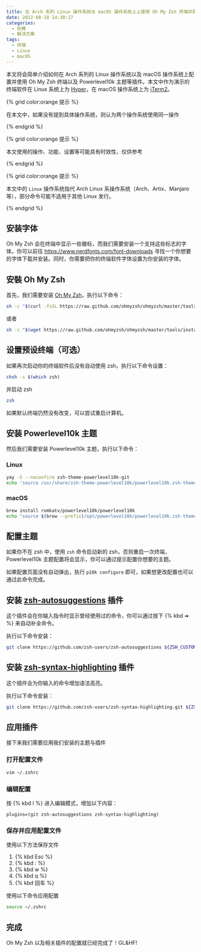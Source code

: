 ```yaml
---
title: 在 Arch 系列 Linux 操作系统与 macOS 操作系统上上使用 Oh My Zsh 终端并配置 Powerlevel10k 主题等插件
date: 2022-08-18 14:30:27
categories:
  - 折腾
  - 解决方案
tags:
  - 终端
  - Linux
  - macOS
---
```


本文将会简单介绍如何在 Arch 系列的 Linux 操作系统以及 macOS 操作系统上配置并使用 Oh My Zsh 终端以及 Powerlevel10k 主题等插件。本文中作为演示的终端软件在 Linux 系统上为 [Hyper](https://github.com/vercel/hyper)，在 macOS 操作系统上为 [iTerm2](https://iterm2.com/)。

<!-- more -->

{% grid color:orange 提示 %}

在本文中，如果没有提到具体操作系统，则认为两个操作系统使用同一操作

{% endgrid %}

{% grid color:orange 提示 %}

本文使用的操作、功能、设置等可能具有时效性，仅供参考

{% endgrid %}

{% grid color:orange 提示 %}

本文中的 `Linux` 操作系统指代 Arch Linux 系操作系统（Arch、Artix、Manjaro 等），部分命令可能不适用于其他 Linux 发行。

{% endgrid %}

## 安装字体

Oh My Zsh 会在终端中显示一些徽标，而我们需要安装一个支持这些标志的字体。你可以前往 <https://www.nerdfonts.com/font-downloads> 寻找一个你想要的字体下载并安装。同时，你需要把你的终端软件字体设置为你安装的字体。

## 安裝 Oh My Zsh

首先，我们需要安装 [Oh My Zsh](https://ohmyz.sh/)，执行以下命令：

``` bash
sh -c "$(curl -fsSL https://raw.github.com/ohmyzsh/ohmyzsh/master/tools/install.sh)"
```

或者

``` bash
sh -c "$(wget https://raw.github.com/ohmyzsh/ohmyzsh/master/tools/install.sh -O -)"
```

## 设置预设终端（可选）

如果再次启动你的终端软件后没有自动使用 zsh，执行以下命令设置：

``` bash
chsh -s $(which zsh)
```

并启动 zsh

``` bash
zsh
```

如果默认终端仍然没有改变，可以尝试重启计算机。

## 安装 Powerlevel10k 主题

然后我们需要安装 Powerlevel10k 主题，执行以下命令：

### Linux

``` bash
yay -S --noconfirm zsh-theme-powerlevel10k-git
echo 'source /usr/share/zsh-theme-powerlevel10k/powerlevel10k.zsh-theme' >> ~/.zshrc
```

### macOS

``` bash
brew install romkatv/powerlevel10k/powerlevel10k
echo "source $(brew --prefix)/opt/powerlevel10k/powerlevel10k.zsh-theme" >> ~/.zshrc
```

## 配置主题

如果你不在 zsh 中，使用 `zsh` 命令启动新的 zsh，否则重启一次终端，Powerlevel10k 主题配置将会显示，你可以通过提示配置你想要的主题。

如果配置页面没有自动弹出，执行 `p10k configure` 即可，如果想更改配置也可以通过此命令完成。

## 安装 [zsh-autosuggestions](https://github.com/zsh-users/zsh-autosuggestions) 插件

这个插件会在你输入指令时显示曾经使用过的命令，你可以通过按下 {% kbd ➔ %} 来自动补全命令。

执行以下命令安装：

``` bash
git clone https://github.com/zsh-users/zsh-autosuggestions ${ZSH_CUSTOM:-~/.oh-my-zsh/custom}/plugins/zsh-autosuggestions
```

## 安装 [zsh-syntax-highlighting](https://github.com/zsh-users/) 插件

这个插件会为你输入的命令增加语法高亮。

执行以下命令安装：

``` bash
git clone https://github.com/zsh-users/zsh-syntax-highlighting.git ${ZSH_CUSTOM:-~/.oh-my-zsh/custom}/plugins/zsh-syntax-highlighting
```

## 应用插件

接下来我们需要应用我们安装的主题与插件

### 打开配置文件

``` bash
vim ~/.zshrc
```

### 编辑配置

按 {% kbd I %} 进入编辑模式，增加以下内容：

``` plain
plugins=(git zsh-autosuggestions zsh-syntax-highlighting)
```

### 保存并应用配置文件

使用以下方法保存文件

1. {% kbd Esc %}
2. {% kbd : %}
3. {% kbd w %}
4. {% kbd q %}
5. {% kbd 回车 %}

使用以下命令应用配置

``` bash
source ~/.zshrc
```

## 完成

Oh My Zsh 以及相关插件的配置就已经完成了！GL&HF!
